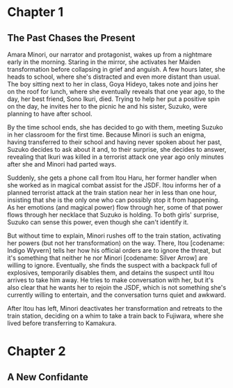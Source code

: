 # Chapter 1
## The Past Chases the Present

Amara Minori, our narrator and protagonist, wakes up from a nightmare early in the morning. Staring in the mirror, she activates her Maiden transformation before collapsing in grief and anguish. A few hours later, she heads to school, where she's distracted and even more distant than usual. The boy sitting next to her in class, Goya Hideyo, takes note and joins her on the roof for lunch, where she eventually reveals that one year ago, to the day, her best friend, Sono Ikuri, died. Trying to help her put a positive spin on the day, he invites her to the picnic he and his sister, Suzuko, were planning to have after school.

By the time school ends, she has decided to go with them, meeting Suzuko in her classroom for the first time. Because Minori is such an enigma, having transferred to their school and having never spoken about her past, Suzuko decides to ask about it and, to their surprise, she decides to answer, revealing that Ikuri was killed in a terrorist attack one year ago only minutes after she and Minori had parted ways.

Suddenly, she gets a phone call from Itou Haru, her former handler when she worked as in magical combat assist for the JSDF. Itou informs her of a planned terrorist attack at the train station near her in less than one hour, insisting that she is the only one who can possibly stop it from happening. As her emotions (and magical power) flow through her, some of that power flows through her necklace that Suzuko is holding. To both girls' surprise, Suzuko can sense this power, even though she can't identify it.

But without time to explain, Minori rushes off to the train station, activating her powers (but not her transformation) on the way. There, Itou [codename: Indigo Wyvern] tells her how his official orders are to ignore the threat, but it's something that neither he nor Minori [codename: Silver Arrow] are willing to ignore. Eventually, she finds the suspect with a backpack full of explosives, temporarily disables them, and detains the suspect until Itou arrives to take him away. He tries to make conversation with her, but it's also clear that he wants her to rejoin the JSDF, which is not something she's currently willing to entertain, and the conversation turns quiet and awkward.

After Itou has left, Minori deactivates her transformation and retreats to the train station, deciding on a whim to take a train back to Fujiwara, where she lived before transferring to Kamakura.

# Chapter 2
## A New Confidante
